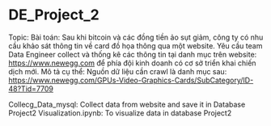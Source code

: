 # DE_Project_2

Topic: Bài toán: Sau khi bitcoin và các đồng tiền ảo sụt giảm, công ty có nhu cầu khảo sát thông tin về card đồ họa thông qua một website. Yêu cầu team Data Engineer collect và thống kê các thông tin tại danh mục trên website: https://www.newegg.com để phía đội kinh doanh có cơ sở triển khai chiến dịch mới.
Mô tả cụ thể:
Nguồn dữ liệu cần crawl là danh mục sau: https://www.newegg.com/GPUs-Video-Graphics-Cards/SubCategory/ID-48?Tid=7709

Collecg_Data_mysql: Collect data from website and save it in Database Project2
Visualization.ipynb: To visualize data in database Project2

